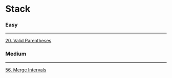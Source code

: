 # Stack

### Easy
---
[20. Valid Parentheses](solutions/0020-Valid%20Parentheses.md)</br>

### Medium
---
[56. Merge Intervals](solutions/0056-Merge%20Intervals.md)</br>
